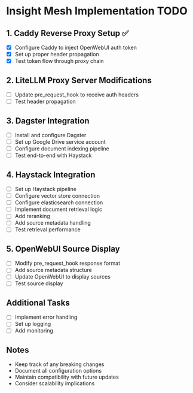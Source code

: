 # Insight Mesh Implementation TODO

## 1. Caddy Reverse Proxy Setup ✅
- [x] Configure Caddy to inject OpenWebUI auth token
- [x] Set up proper header propagation
- [x] Test token flow through proxy chain

## 2. LiteLLM Proxy Server Modifications
- [ ] Update pre_request_hook to receive auth headers
- [ ] Test header propagation

## 3. Dagster Integration
- [ ] Install and configure Dagster
- [ ] Set up Google Drive service account
- [ ] Configure document indexing pipeline
- [ ] Test end-to-end with Haystack

## 4. Haystack Integration
- [ ] Set up Haystack pipeline
- [ ] Configure vector store connection
- [ ] Configure elasticsearch connection
- [ ] Implement document retrieval logic
- [ ] Add reranking
- [ ] Add source metadata handling
- [ ] Test retrieval performance

## 5. OpenWebUI Source Display
- [ ] Modify pre_request_hook response format
- [ ] Add source metadata structure
- [ ] Update OpenWebUI to display sources
- [ ] Test source display

## Additional Tasks
- [ ] Implement error handling
- [ ] Set up logging
- [ ] Add monitoring

## Notes
- Keep track of any breaking changes
- Document all configuration options
- Maintain compatibility with future updates
- Consider scalability implications 